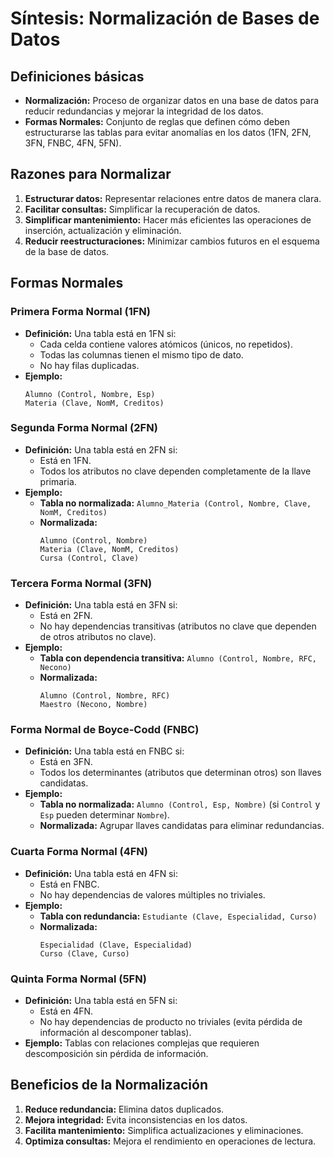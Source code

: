 # Síntesis: Normalización de Bases de Datos

## Definiciones básicas
- **Normalización:** Proceso de organizar datos en una base de datos para reducir redundancias y mejorar la integridad de los datos.
- **Formas Normales:** Conjunto de reglas que definen cómo deben estructurarse las tablas para evitar anomalías en los datos (1FN, 2FN, 3FN, FNBC, 4FN, 5FN).

## Razones para Normalizar

1. **Estructurar datos:** Representar relaciones entre datos de manera clara.
2. **Facilitar consultas:** Simplificar la recuperación de datos.
3. **Simplificar mantenimiento:** Hacer más eficientes las operaciones de inserción, actualización y eliminación.
4. **Reducir reestructuraciones:** Minimizar cambios futuros en el esquema de la base de datos.

## Formas Normales

### Primera Forma Normal (1FN)
- **Definición:** Una tabla está en 1FN si:
  - Cada celda contiene valores atómicos (únicos, no repetidos).
  - Todas las columnas tienen el mismo tipo de dato.
  - No hay filas duplicadas.
- **Ejemplo:**
  ```plaintext
  Alumno (Control, Nombre, Esp)
  Materia (Clave, NomM, Creditos)
  ```

### Segunda Forma Normal (2FN)
- **Definición:** Una tabla está en 2FN si:
  - Está en 1FN.
  - Todos los atributos no clave dependen completamente de la llave primaria.
- **Ejemplo:**
  - **Tabla no normalizada:** `Alumno_Materia (Control, Nombre, Clave, NomM, Creditos)`
  - **Normalizada:**
    ```plaintext
    Alumno (Control, Nombre)
    Materia (Clave, NomM, Creditos)
    Cursa (Control, Clave)
    ```

### Tercera Forma Normal (3FN)
- **Definición:** Una tabla está en 3FN si:
  - Está en 2FN.
  - No hay dependencias transitivas (atributos no clave que dependen de otros atributos no clave).
- **Ejemplo:**
  - **Tabla con dependencia transitiva:** `Alumno (Control, Nombre, RFC, Necono)`
  - **Normalizada:**
    ```plaintext
    Alumno (Control, Nombre, RFC)
    Maestro (Necono, Nombre)
    ```

### Forma Normal de Boyce-Codd (FNBC)
- **Definición:** Una tabla está en FNBC si:
  - Está en 3FN.
  - Todos los determinantes (atributos que determinan otros) son llaves candidatas.
- **Ejemplo:**
  - **Tabla no normalizada:** `Alumno (Control, Esp, Nombre)` (si `Control` y `Esp` pueden determinar `Nombre`).
  - **Normalizada:** Agrupar llaves candidatas para eliminar redundancias.

### Cuarta Forma Normal (4FN)
- **Definición:** Una tabla está en 4FN si:
  - Está en FNBC.
  - No hay dependencias de valores múltiples no triviales.
- **Ejemplo:**
  - **Tabla con redundancia:** `Estudiante (Clave, Especialidad, Curso)`
  - **Normalizada:**
    ```plaintext
    Especialidad (Clave, Especialidad)
    Curso (Clave, Curso)
    ```

### Quinta Forma Normal (5FN)
- **Definición:** Una tabla está en 5FN si:
  - Está en 4FN.
  - No hay dependencias de producto no triviales (evita pérdida de información al descomponer tablas).
- **Ejemplo:** Tablas con relaciones complejas que requieren descomposición sin pérdida de información.

## Beneficios de la Normalización

1. **Reduce redundancia:** Elimina datos duplicados.
2. **Mejora integridad:** Evita inconsistencias en los datos.
3. **Facilita mantenimiento:** Simplifica actualizaciones y eliminaciones.
4. **Optimiza consultas:** Mejora el rendimiento en operaciones de lectura.
